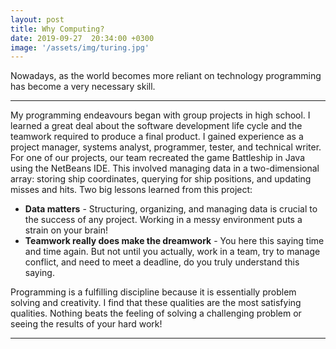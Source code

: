 ```yaml
---
layout: post
title: Why Computing?
date: 2019-09-27  20:34:00 +0300
image: '/assets/img/turing.jpg'
---
```

Nowadays, as the world becomes more reliant on technology programming has become a very necessary skill.

---

My programming endeavours began with group projects in high school. I learned a great deal about the software development life cycle and the teamwork required to produce a final product. I gained experience as a project manager, systems analyst, programmer, tester, and technical writer. For one of our projects, our team recreated the game Battleship in Java using the NetBeans IDE. This involved managing data in a two-dimensional array: storing ship coordinates, querying for ship positions, and updating misses and hits.
Two big lessons learned from this project:
* **Data matters** - Structuring, organizing, and managing data is crucial to the success of any project. Working in a messy environment puts a strain on your brain!
* **Teamwork really does make the dreamwork** - You here this saying time and time again. But not until you actually, work in a team, try to manage conflict, and need to meet a deadline, do you truly understand this saying.

Programming is a fulfilling discipline because it is essentially problem solving and creativity. I find that these qualities are the most satisfying qualities. Nothing beats the feeling of solving a challenging problem or seeing the results of your hard work!

---
